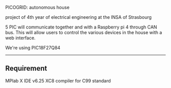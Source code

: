 PICOGRID: autonomous house

project of 4th year of electrical engineering at the INSA of Strasbourg

5 PIC will communicate together and with a Raspberry pi 4 through CAN bus. 
This will allow users to control the various devices in the house with a web interface.

We're using PIC18F27Q84

---
## Requirement

MPlab X IDE v6.25
XC8 compiler for C99 standard
